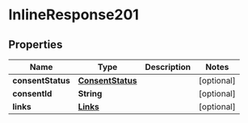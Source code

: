 
# InlineResponse201

## Properties
Name | Type | Description | Notes
------------ | ------------- | ------------- | -------------
**consentStatus** | [**ConsentStatus**](ConsentStatus.md) |  |  [optional]
**consentId** | **String** |  |  [optional]
**links** | [**Links**](Links.md) |  |  [optional]



